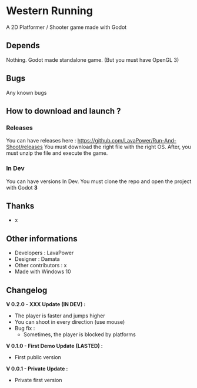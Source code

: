 # Western Running

A 2D Platformer / Shooter game made with Godot

## Depends

Nothing. Godot made standalone game.
(But you must have OpenGL 3)

## Bugs
Any known bugs

## How to download and launch ?

### Releases
You can have releases here : https://github.com/LavaPower/Run-And-Shoot/releases
You must download the right file with the right OS.
After, you must unzip the file and execute the game.

### In Dev
You can have versions In Dev.
You must clone the repo and open the project with Godot **3**

## Thanks
- x

## Other informations
- Developers : LavaPower
- Designer : Damata
- Other contributors : x
- Made with Windows 10

## Changelog
**V 0.2.0 - XXX Update (IN DEV) :**
- The player is faster and jumps higher
- You can shoot in every direction (use mouse)
- Bug fix : 
  - Sometimes, the player is blocked by platforms

**V 0.1.0 - First Demo Update (LASTED) :**
- First public version

**V 0.0.1 - Private Update :**
- Private first version

